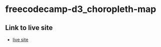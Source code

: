 # freecodecamp-d3_choropleth-map

## Link to live site

- [live site](https://feihachim.github.io/freecodecamp-d3_choropleth-map/)
